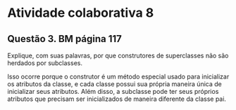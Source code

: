 # Atividade colaborativa 8

## Questão 3. BM página 117

Explique, com suas palavras, por que construtores de superclasses não são herdados por subclasses.

Isso ocorre porque o construtor é um método especial usado para inicializar os atributos da classe, e cada classe possui sua própria maneira única de inicializar seus atributos. Além disso, a subclasse pode ter seus próprios atributos que precisam ser inicializados de maneira diferente da classe pai.
